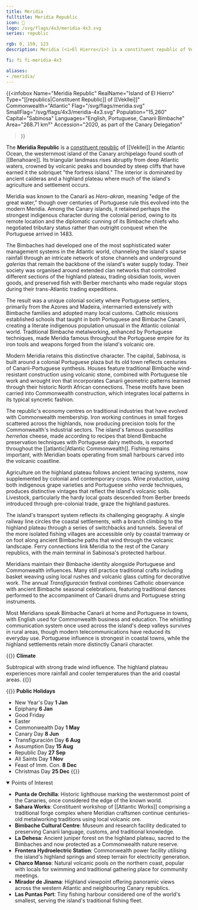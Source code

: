 ```yaml
---
title: Meridia
fulltitle: Meridia Republic
icon: 🌊
logo: /svg/flags/4x3/meridia-4x3.svg
series: republic

rgb: 0, 159, 123
description: Meridia (<i>El Hierro</i>) is a constituent republic of Vekllei located in the North Atlantic Ocean.

fi: fi fi-meridia-4x3

aliases:
- /meridia/
---
```

{{<infobox
	 Name="Meridia Republic"
	 RealName="Island of El Hierro"
	 Type="[[republics|Constituent Republic]] of [[Vekllei]]"
	 Commonwealth="Atlantic"
	 Flag="/svg/flags/meridia.svg"
	 SmallFlag="/svg/flags/4x3/meridia-4x3.svg"
	 Population="15,260"
	 Capital="Sabinosa"
	 Languages="English, Portuguese, Canarii Bimbache"
	 Area="268.71 km²"
	 Accession="2020, as part of the Canary Delegation"
 >}}

The <span class="fi fi-meridia-4x3"></span> **Meridia Republic** is a [constituent republic](/republics/) of [[Vekllei]] in the Atlantic Ocean, the westernmost island of the Canary archipelago found south of [[Benahoare]]. Its triangular landmass rises abruptly from deep Atlantic waters, crowned by volcanic peaks and bounded by steep cliffs that have earned it the sobriquet "the fortress island." The interior is dominated by ancient calderas and a highland plateau where much of the island's agriculture and settlement occurs.

Meridia was known to the Canarii as *Hero-akran*, meaning "edge of the great water," though over centuries of Portuguese rule this evolved into the modern Meridia. Among the Canary islands, it retained perhaps the strongest indigenous character during the colonial period, owing to its remote location and the diplomatic cunning of its Bimbache chiefs who negotiated tributary status rather than outright conquest when the Portuguese arrived in 1483.

The Bimbaches had developed one of the most sophisticated water management systems in the Atlantic world, channeling the island's sparse rainfall through an intricate network of stone channels and underground *galerías* that remain the backbone of the island's water supply today. Their society was organised around extended clan networks that controlled different sections of the highland plateau, trading obsidian tools, woven goods, and preserved fish with Berber merchants who made regular stops during their trans-Atlantic trading expeditions.

The result was a unique colonial society where Portuguese settlers, primarily from the Azores and Madeira, intermarried extensively with Bimbache families and adopted many local customs. Catholic missions established schools that taught in both Portuguese and Bimbache Canarii, creating a literate indigenous population unusual in the Atlantic colonial world. Traditional Bimbache metalworking, enhanced by Portuguese techniques, made Meridia famous throughout the Portuguese empire for its iron tools and weapons forged from the island's volcanic ore.

Modern Meridia retains this distinctive character. The capital, Sabinosa, is built around a colonial Portuguese plaza but its old town reflects centuries of Canarii-Portuguese synthesis. Houses feature traditional Bimbache wind-resistant construction using volcanic stone, combined with Portuguese tile work and wrought iron that incorporates Canarii geometric patterns learned through their historic North African connections. These motifs have been carried into Commonwealth construction, which integrates local patterns in its typical syncretic fashion.

The republic's economy centres on traditional industries that have evolved with Commonwealth membership. Iron working continues in small forges scattered across the highlands, now producing precision tools for the Commonwealth's industrial sectors. The island's famous *quesadillas herreñas* cheese, made according to recipes that blend Bimbache preservation techniques with Portuguese dairy methods, is exported throughout the [[atlantic|Atlantic Commonwealth]]. Fishing remains important, with Meridian boats operating from small harbours carved into the volcanic coastline.

Agriculture on the highland plateau follows ancient terracing systems, now supplemented by colonial and contemporary crops. Wine production, using both indigenous grape varieties and Portuguese *vinho verde* techniques, produces distinctive vintages that reflect the island's volcanic soils. Livestock, particularly the hardy local goats descended from Berber breeds introduced through pre-colonial trade, graze the highland pastures.

The island's transport system reflects its challenging geography. A single railway line circles the coastal settlements, with a branch climbing to the highland plateau through a series of switchbacks and tunnels. Several of the more isolated fishing villages are accessible only by coastal tramway or on foot along ancient Bimbache paths that wind through the volcanic landscape. Ferry connections link Meridia to the rest of the Canary republics, with the main terminal in Sabinosa's protected harbour.

Meridians maintain their Bimbache identity alongside Portuguese and Commonwealth influences. Many still practice traditional crafts including basket weaving using local rushes and volcanic glass cutting for decorative work. The annual *Transfiguración* festival combines Catholic observance with ancient Bimbache seasonal celebrations, featuring traditional dances performed to the accompaniment of Canarii drums and Portuguese string instruments.

Most Meridians speak Bimbache Canarii at home and Portuguese in towns, with English used for Commonwealth business and education. The whistling communication system once used across the island's deep valleys survives in rural areas, though modern telecommunications have reduced its everyday use. Portuguese influence is strongest in coastal towns, while the highland settlements retain more distinctly Canarii character.

{{<note table>}}
**Climate**

Subtropical with strong trade wind influence. The highland plateau experiences more rainfall and cooler temperatures than the arid coastal areas.
{{</note>}}

{{<note table>}}
**Public Holidays**

* New Year's Day **1 Jan**
* Epiphany **6 Jan**
* Good Friday
* Easter
* Commonwealth Day **1 May**
* Canary Day **8 Jun**
* Transfiguración Day **6 Aug**
* Assumption Day **15 Aug**
* Republic Day **27 Sep**
* All Saints Day **1 Nov**
* Feast of Imm. Con. **8 Dec**
* Christmas Day **25 Dec**
{{</note>}}

<details open>
<summary>Points of Interest</summary>

- **Punta de Orchilla**: Historic lighthouse marking the westernmost point of the Canaries, once considered the edge of the known world.
- **Sahara Works**: Constituent workshop of [[Atlantic Works]] comprising a traditional forge complex where Meridian craftsmen continue centuries-old metalworking traditions using local volcanic ore.
- **Bimbache Cultural Centre**: Museum and research facility dedicated to preserving Canarii language, customs, and traditional knowledge.
- **La Dehesa**: Ancient juniper forest on the highland plateau, sacred to the Bimbaches and now protected as a Commonwealth nature reserve.
- **Frontera Hydroelectric Station**: Commonwealth power facility utilising the island's highland springs and steep terrain for electricity generation.
- **Charco Manso**: Natural volcanic pools on the northern coast, popular with locals for swimming and traditional gathering place for community meetings.
- **Mirador de Jinama**: Highland viewpoint offering panoramic views across the western Atlantic and neighbouring Canary republics.
- **Las Puntas Port**: Tiny fishing harbour considered one of the world's smallest, serving the island's traditional fishing fleet.
</details>
